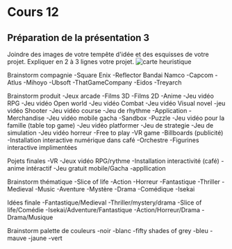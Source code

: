 # Cours 12
## Préparation de la présentation 3 
Joindre des images de votre tempête d'idée et des esquisses de votre projet. Expliquer en 2 à 3 lignes votre projet. 
![carte heuristique](https://trello.com/1/cards/637fb9a16ae75501e30ab144/attachments/637fb9b76c0a1d00679806c1/previews/637fb9b86c0a1d00679806ef/download/Carte_Heuristique.png)

Brainstorm compagnie
-Square Enix
-Reflector Bandai Namco
-Capcom
-Atlus
-Mihoyo
-Ubsoft
-ThatGameCompany
-Eidos
-Treyarch

Brainstorm produit
-Jeux arcade
-Films 3D
-Films 2D
-Anime
-Jeu vidéo RPG
-Jeu vidéo Open world
-Jeu vidéo Combat
-Jeu vidéo Visual novel
-jeu vidéo Shooter
-Jeu vidéo course
-Jeu de rhythme
-Application
-Merchandise
-Jeu vidéo mobile gacha
-Sandbox
-Puzzle
-Jeu vidéo pour la famille (table top game)
-Jeu vidéo platformer
-Jeu de strategie
-Jeu de simulation
-Jeu vidéo horreur
-Free to play
-VR game
-Billboards (publicité)
-Installation interactive numérique dans café
-Orchestre
-Figurines interactive implimentées

Pojets finales
-VR
-Jeux vidéo RPG/rythme
-Installation interactivité (café)
-anime intéractif
-Jeu gratuit mobile/Gacha
-appllication

Brainstorm thématique
-Slice of life
-Action
-Horreur
-Fantastique
-Thriller
-Medieval
-Music
-Aventure
-Mystère
-Drama
-Comédique
-Isekai

Idées finale
-Fantastique/Medieval
-Thriller/mystery/drama
-Slice of life/Comédie
-Isekai/Adventure/Fantastique
-Action/Horreur/Drama
-Drama/Musique

Brainstorm palette de couleurs
-noir
-blanc
-fifty shades of grey
-bleu
-mauve
-jaune
-vert
